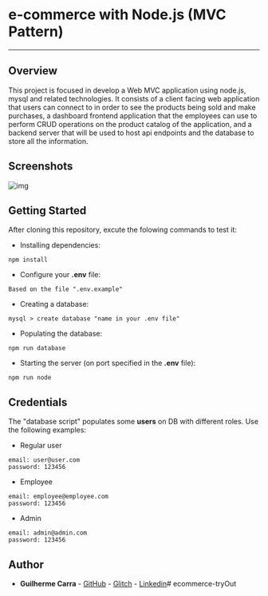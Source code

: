# e-commerce with Node.js (MVC Pattern)
---
## Overview
This project is focused in develop a Web MVC application using node.js, mysql and related technologies. It consists of a client facing web application that users can connect to in order to see the products being sold and make purchases, a dashboard frontend application that the employees can use to perform CRUD operations on the product catalog of the application, and a backend server that will be used to host api endpoints and the database to store all the information.

## Screenshots

![img](https://live.staticflickr.com/65535/50505312657_4afb5400e1_h.jpg)

## Getting Started
After cloning this repository, excute the folowing commands to test it:

* Installing dependencies:
````
npm install
````
* Configure your **.env** file:
````
Based on the file ".env.example"
````
* Creating a database:
````
mysql > create database "name in your .env file"
````
* Populating the database:
````
npm run database
````
* Starting the server (on port specified in the **.env** file):
````
npm run node
````
## Credentials
The "database script" populates some **users** on DB with different roles. Use the following examples:
* Regular user
````
email: user@user.com
password: 123456
````
* Employee
````
email: employee@employee.com
password: 123456
````
* Admin
````
email: admin@admin.com
password: 123456
````
## Author

* **Guilherme Carra** - [GitHub](https://github.com/GuilhermeCarra/) - [Glitch](https://glitch.com/@GuilhermeCarra/) - [Linkedin](https://www.linkedin.com/in/guilherme-carra/)#   e c o m m e r c e - t r y O u t  
 
